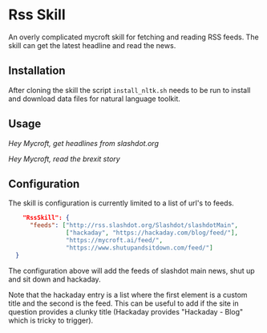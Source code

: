 Rss Skill
=====================

An overly complicated mycroft skill for fetching and reading RSS feeds. The skill can get the latest headline and read the news.

## Installation

After cloning the skill the script `install_nltk.sh` needs to be run to install and download data files for natural language toolkit.

## Usage

*Hey Mycroft, get headlines from slashdot.org*

*Hey Mycroft, read the brexit story*

## Configuration

The skill is configuration is currently limited to a list of url's to feeds.

```json
    "RssSkill": {
      "feeds": ["http://rss.slashdot.org/Slashdot/slashdotMain",
                ["hackaday", "https://hackaday.com/blog/feed/"],
                "https://mycroft.ai/feed/",
                "https://www.shutupandsitdown.com/feed/"]
  }
```

The configuration above will add the feeds of slashdot main news, shut up and sit down and hackaday.

Note that the hackaday entry is a list where the first element is a custom title and the second is the feed. This can be useful to add if the site in question provides a clunky title (Hackaday provides "Hackaday - Blog" which is tricky to trigger).
